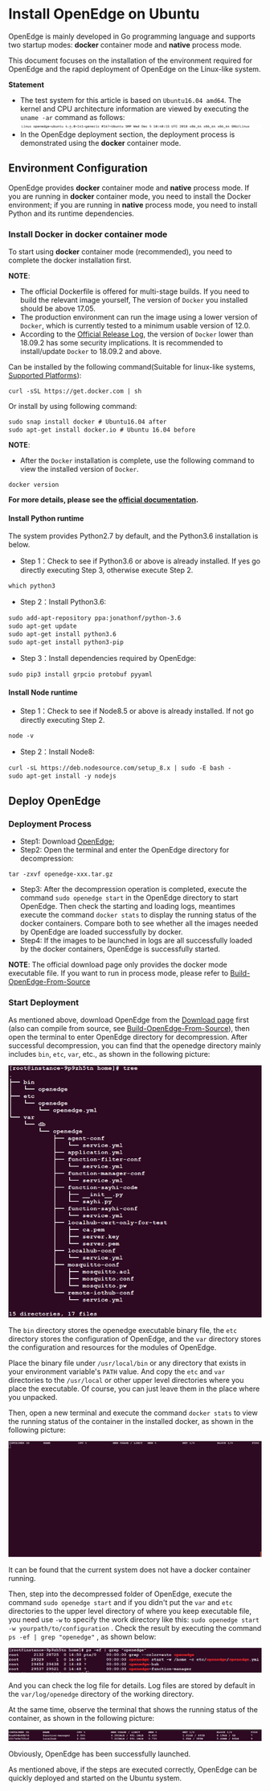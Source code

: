 # Install OpenEdge on Ubuntu

OpenEdge is mainly developed in Go programming language and supports two startup modes: **docker** container mode and **native** process mode.

This document focuses on the installation of the environment required for OpenEdge and the rapid deployment of OpenEdge on the Linux-like system.

**Statement**

- The test system for this article is based on `Ubuntu16.04 amd64`. The kernel and CPU architecture information are viewed by executing the `uname -ar` command as follows:
![ubuntu kernel detail](../../images/setup/os-ubuntu.png)
- In the OpenEdge deployment section, the deployment process is demonstrated using the **docker** container mode.

## Environment Configuration

OpenEdge provides **docker** container mode and **native** process mode. If you are running in **docker** container mode, you need to install the Docker environment; if you are running in **native** process mode, you need to install Python and its runtime dependencies.

### Install Docker in **docker** container mode

To start using **docker** container mode (recommended), you need to complete the docker installation first.

**NOTE**:

- The official Dockerfile is offered for multi-stage builds. If you need to build the relevant image yourself, The version of `Docker` you installed should be above 17.05.
- The production environment can run the image using a lower version of `Docker`, which is currently tested to a minimum usable version of 12.0.
- According to the [Official Release Log](https://docs.docker.com/engine/release-notes/#18092), the version of `Docker` lower than 18.09.2 has some security implications. It is recommended to install/update `Docker` to 18.09.2 and above.

Can be installed by the following command(Suitable for linux-like systems, [Supported Platforms](./Support-platforms.md)):

```shell
curl -sSL https://get.docker.com | sh
```

Or install by using following command:

```shell
sudo snap install docker # Ubuntu16.04 after
sudo apt-get install docker.io # Ubuntu 16.04 before
```

**NOTE**:

- After the `Docker` installation is complete, use the following command to view the installed version of `Docker`.

```shell
docker version
```

**For more details, please see the [official documentation](https://docs.docker.com/install/).**

#### Install Python runtime

The system provides Python2.7 by default, and the Python3.6 installation is below.

- Step 1：Check to see if Python3.6 or above is already installed. If yes go directly executing Step 3, otherwise execute Step 2.

```shell
which python3
```

- Step 2：Install Python3.6:

```shell
sudo add-apt-repository ppa:jonathonf/python-3.6
sudo apt-get update
sudo apt-get install python3.6
sudo apt-get install python3-pip
```

- Step 3：Install dependencies required by OpenEdge:

```shell
sudo pip3 install grpcio protobuf pyyaml
```

#### Install Node runtime

- Step 1：Check to see if Node8.5 or above is already installed. If not go directly executing Step 2.

```shell
node -v
```

- Step 2：Install Node8:

```shell
curl -sL https://deb.nodesource.com/setup_8.x | sudo -E bash -
sudo apt-get install -y nodejs
```

## Deploy OpenEdge

### Deployment Process

- Step1: Download [OpenEdge](../Resources-download.md);
- Step2: Open the terminal and enter the OpenEdge directory for decompression:

```shell
tar -zxvf openedge-xxx.tar.gz
```

- Step3: After the decompression operation is completed, execute the command `sudo openedge start` in the OpenEdge directory to start OpenEdge. Then check the starting and loading logs, meantimes execute the command `docker stats` to display the running status of the docker containers. Compare both to see whether all the images needed by OpenEdge are loaded successfully by docker.
- Step4: If the images to be launched in logs are all successfully loaded by the docker containers, OpenEdge is successfully started.

**NOTE**: The official download page only provides the docker mode executable file. If you want to run in process mode, please refer to [Build-OpenEdge-From-Source](./Build-OpenEdge-from-Source.md)

### Start Deployment

As mentioned above, download OpenEdge from the [Download page](../Resources-download.md) first (also can compile from source, see [Build-OpenEdge-From-Source](./Build-OpenEdge-from-Source.md)), then open the terminal to enter OpenEdge directory for decompression. After successful decompression, you can find that the openedge directory mainly includes `bin`, `etc`, `var`, etc., as shown in the following picture:

![OpenEdge directory](../../images/setup/openedge-dir-ubuntu.png)

The `bin` directory stores the openedge executable binary file, the `etc` directory stores the configuration of OpenEdge, and the `var` directory stores the configuration and resources for the modules of OpenEdge.

Place the binary file under `/usr/local/bin` or any directory that exists in your environment variable's `PATH` value. And copy the `etc` and `var` directories to the `/usr/local` or other upper level directories where you place the executable. Of course, you can just leave them in the place where you unpacked.

Then, open a new terminal and execute the command `docker stats` to view the running status of the container in the installed docker, as shown in the following picture:

![view the docker containers status](../../images/setup/docker-stats-before-ubuntu.png)

It can be found that the current system does not have a docker container running.

Then, step into the decompressed folder of OpenEdge, execute the command `sudo openedge start` and if you didn't put the `var` and `etc` directories to the upper level directory of where you keep executable file, you need use `-w` to specify the work directory like this: `sudo openedge start -w yourpath/to/configuration` . Check the result by executing the command `ps -ef | grep "openedge"` , as shown below:

![OpenEdge startup log](../../images/setup/openedge-started-thread-ubuntu.png)

And you can check the log file for details. Log files are stored by default in the `var/log/openedge` directory of the working directory.

At the same time, observe the terminal that shows the running status of the container, as shown in the following picture:

![running containers](../../images/setup/docker-stats-after-ubuntu.png)

Obviously, OpenEdge has been successfully launched.

As mentioned above, if the steps are executed correctly, OpenEdge can be quickly deployed and started on the Ubuntu system.